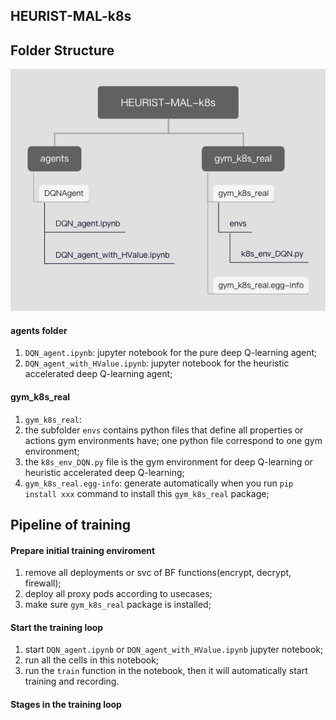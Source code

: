 ## HEURIST-MAL-k8s
## Folder Structure
![structure](structure.png)


#### agents folder
1. `DQN_agent.ipynb`: jupyter notebook for the pure deep Q-learning agent;
2. `DQN_agent_with_HValue.ipynb`: jupyter notebook for the heuristic accelerated deep Q-learning agent;


#### gym\_k8s\_real 
1. `gym_k8s_real`: 
2. the subfolder `envs` contains python files that define all properties or actions gym environments have; one python file correspond to one gym environment; 
3. the `k8s_env_DQN.py` file is the gym environment for deep Q-learning or heuristic accelerated deep Q-learning;
2. `gym_k8s_real.egg-info`: generate automatically when you run `pip install xxx` command to install this `gym_k8s_real` package;

## Pipeline of training
#### Prepare initial training enviroment
1. remove all deployments or svc of BF functions(encrypt, decrypt, firewall);
2. deploy all proxy pods according to usecases;
3. make sure `gym_k8s_real` package is installed;

#### Start the training loop
1. start `DQN_agent.ipynb` or `DQN_agent_with_HValue.ipynb` jupyter notebook;
2. run all the cells in this notebook;
3. run the `train` function in the notebook, then it will automatically start training and recording.

#### Stages in the training loop


